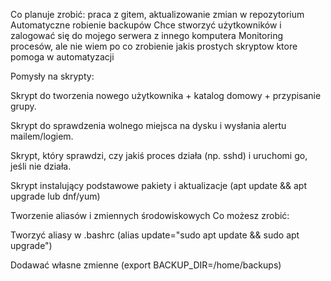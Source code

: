 Co planuje zrobić:
praca z gitem, aktualizowanie zmian w repozytorium
Automatyczne robienie backupów
Chce stworzyć użytkowników i zalogować się do mojego serwera z innego komputera
Monitoring procesów, ale nie wiem po co
zrobienie jakis prostych skryptow ktore pomoga w automatyzacji


Pomysły na skrypty:

Skrypt do tworzenia nowego użytkownika + katalog domowy + przypisanie grupy.

Skrypt do sprawdzenia wolnego miejsca na dysku i wysłania alertu mailem/logiem.

Skrypt, który sprawdzi, czy jakiś proces działa (np. sshd) i uruchomi go, jeśli nie działa.

Skrypt instalujący podstawowe pakiety i aktualizacje (apt update && apt upgrade lub dnf/yum)

Tworzenie aliasów i zmiennych środowiskowych
Co możesz zrobić:

Tworzyć aliasy w .bashrc (alias update="sudo apt update && sudo apt upgrade")

Dodawać własne zmienne (export BACKUP_DIR=/home/backups)
